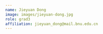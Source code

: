 ```yaml
---
name: Jieyuan Dong
image: images/jieyuan-dong.jpg
role: grad3
affiliation: jieyuan_dong@mail.bnu.edu.cn
---
```

